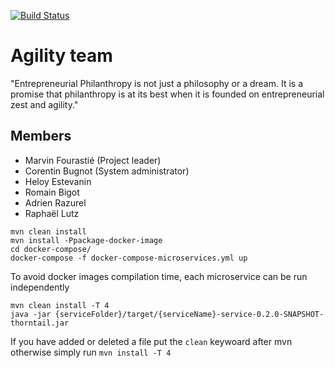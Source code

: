 [![Build Status](https://travis-ci.org/unige-pinfo-2019/PInfo2.svg?branch=master)](https://travis-ci.org/unige-pinfo-2019/PInfo2)

# Agility team

"Entrepreneurial Philanthropy is not just a philosophy or a dream. It is a promise that philanthropy is at its best when it is founded on entrepreneurial zest and agility."

## Members

 - Marvin Fourastié (Project leader)
 - Corentin Bugnot  (System administrator)
 - Heloy Estevanin
 - Romain Bigot
 - Adrien Razurel
 - Raphaël Lutz
 
```
mvn clean install
mvn install -Ppackage-docker-image
cd docker-compose/
docker-compose -f docker-compose-microservices.yml up
```

To avoid docker images compilation time, each microservice can be run independently 

```
mvn clean install -T 4
java -jar {serviceFolder}/target/{serviceName}-service-0.2.0-SNAPSHOT-thorntail.jar
```

If you have added or deleted a file put the `clean` keywoard after mvn otherwise simply run `mvn install -T 4`
